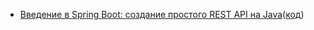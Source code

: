- <a href="https://habr.com/ru/post/435144/">Введение в Spring Boot: создание простого REST API на Java</a>(<a href="https://github.com/DenisPavlov/spring-boot/tree/master/SpringBootRestService">код</a>)
